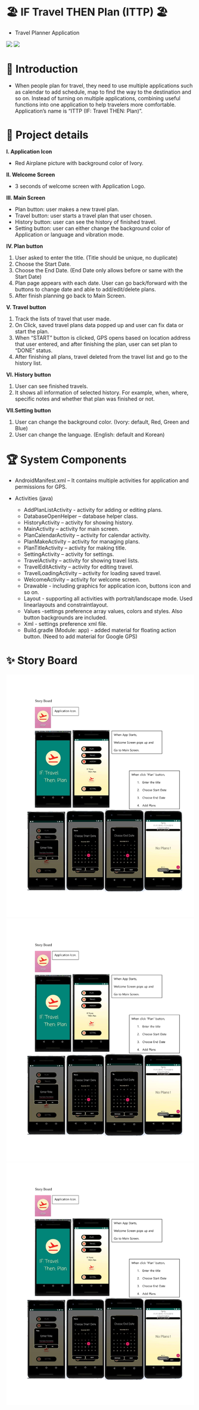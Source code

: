 # 🏖 IF Travel THEN Plan (ITTP) 🏖

- Travel Planner Application

<div>
  <picture>
    <img src="https://img.shields.io/badge/Java-ED8B00?style=flat&logo=openjdk&logoColor=white"/>
  </picture>
  
  <picture>
    <img src="https://img.shields.io/badge/Android Studio-3DDC84?style=flat&logo=Android Studio&logoColor=white"/>
  </picture>
</div>

# 🚀 Introduction

- When people plan for travel, they need to use multiple applications such as calendar
to add schedule, map to find the way to the destination and so on. Instead of turning
on multiple applications, combining useful functions into one application to help
travelers more comfortable. Application’s name is “ITTP (IF: Travel THEN: Plan)”.

# 📖 Project details

**I. Application Icon**
  - Red Airplane picture with background color of Ivory.

**II. Welcome Screen**
  - 3 seconds of welcome screen with Application Logo.

**III. Main Screen**
  - Plan button: user makes a new travel plan.
  - Travel button: user starts a travel plan that user chosen.
  - History button: user can see the history of finished travel.
  - Setting button: user can either change the background color of Application or language and vibration mode.

**IV. Plan button**
  1. User asked to enter the title. (Title should be unique, no duplicate)
  2. Choose the Start Date.
  3. Choose the End Date. (End Date only allows before or same with the
  Start Date)
  4. Plan page appears with each date. User can go back/forward with the
  buttons to change date and able to add/edit/delete plans.
  5. After finish planning go back to Main Screen.
  
**V. Travel button**
  1. Track the lists of travel that user made.
  2. On Click, saved travel plans data popped up and user can fix data or
  start the plan.
  3. When “START” button is clicked, GPS opens based on location address
  that user entered, and after finishing the plan, user can set plan to
  “DONE” status.
  4. After finishing all plans, travel deleted from the travel list and go to the
  history list.
  
**VI. History button**
  1. User can see finished travels.
  2. It shows all information of selected history. For example, when, where,
  specific notes and whether that plan was finished or not.
  
**VII.Setting button**
  1. User can change the background color. (Ivory: default, Red, Green and
  Blue)
  2. User can change the language. (English: default and Korean)

# 🏆 System Components
  - AndroidManifest.xml
    – It contains multiple activities for application and permissions for GPS.

  - Activities (java)
    - AddPlanListActivity - activity for adding or editing plans.
    - DatabaseOpenHelper – database helper class.
    - HistoryActivity – activity for showing history.
    - MainActivity – activity for main screen.
    - PlanCalendarActivity – activity for calendar activity.
    - PlanMakeActivity – activity for managing plans.
    - PlanTitleActivity – activity for making title.
    - SettingActivity – activity for settings.
    - TravelActivity – activity for showing travel lists.
    - TravelEditActivity – activity for editing travel.
    - TravelLoadingActivity – activity for loading saved travel.
    - WelcomeActivity – activity for welcome screen.
    - Drawable - including graphics for application icon, buttons icon and so on.
    - Layout - supporting all activities with portrait/landscape mode. Used linearlayouts and constraintlayout.
    - Values -settings preference array values, colors and styles. Also button backgrounds are included.
    - Xml - settings preference xml file.
    - Build.gradle (Module: app) - added material for floating action button. (Need to add material for Google GPS)

# ✨ Story Board
  <p align="center">
    <img src="image1.jpg"/>
<img src="image1.jpg"/>
<img src="image1.jpg"/>
  </p>


